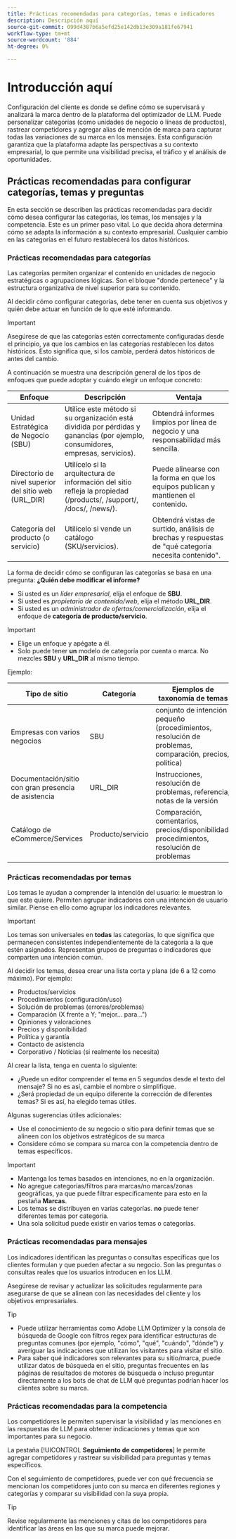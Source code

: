 ```yaml
---
title: Prácticas recomendadas para categorías, temas e indicadores
description: Descripción aquí
source-git-commit: 099d4387b6a5efd25e142db13e309a181fe67941
workflow-type: tm+mt
source-wordcount: '884'
ht-degree: 0%

---
```



# Introducción aquí

Configuración del cliente es donde se define cómo se supervisará y analizará la marca dentro de la plataforma del optimizador de LLM. Puede personalizar categorías (como unidades de negocio o líneas de productos), rastrear competidores y agregar alias de mención de marca para capturar todas las variaciones de su marca en los mensajes. Esta configuración garantiza que la plataforma adapte las perspectivas a su contexto empresarial, lo que permite una visibilidad precisa, el tráfico y el análisis de oportunidades.

## Prácticas recomendadas para configurar categorías, temas y preguntas

En esta sección se describen las prácticas recomendadas para decidir cómo desea configurar las categorías, los temas, los mensajes y la competencia.
Este es un primer paso vital. Lo que decida ahora determina cómo se adapta la información a su contexto empresarial. Cualquier cambio en las categorías en el futuro restablecerá los datos históricos.

### Prácticas recomendadas para categorías

Las categorías permiten organizar el contenido en unidades de negocio estratégicas o agrupaciones lógicas. Son el bloque &quot;donde pertenece&quot; y la estructura organizativa de nivel superior para su contenido.

Al decidir cómo configurar categorías, debe tener en cuenta sus objetivos y quién debe actuar en función de lo que esté informando.

>[!IMPORTANT]
>
> Asegúrese de que las categorías estén correctamente configuradas desde el principio, ya que los cambios en las categorías restablecen los datos históricos. Esto significa que, si los cambia, perderá datos históricos de antes del cambio.

A continuación se muestra una descripción general de los tipos de enfoques que puede adoptar y cuándo elegir un enfoque concreto:

| Enfoque | Descripción | Ventaja |
|---------|----------|---------|
| Unidad Estratégica de Negocio (SBU) | Utilice este método si su organización está dividida por pérdidas y ganancias (por ejemplo, consumidores, empresas, servicios). | Obtendrá informes limpios por línea de negocio y una responsabilidad más sencilla. |
| Directorio de nivel superior del sitio web (URL_DIR) | Utilícelo si la arquitectura de información del sitio refleja la propiedad (/products/, /support/, /docs/, /news/). | Puede alinearse con la forma en que los equipos publican y mantienen el contenido. |
| Categoría del producto (o servicio) | Utilícelo si vende un catálogo (SKU/servicios). | Obtendrá vistas de surtido, análisis de brechas y respuestas de &quot;qué categoría necesita contenido&quot;. |

La forma de decidir cómo se configuran las categorías se basa en una pregunta: **¿Quién debe modificar el informe?**

* Si usted es un *líder empresarial*, elija el enfoque de **SBU**.
* Si usted es *propietario de contenido/web*, elija el método **URL_DIR**.
* Si usted es un *administrador de ofertas/comercialización*, elija el enfoque de **categoría de producto/servicio**.

>[!IMPORTANT]
>
> * Elige un enfoque y apégate a él.
> * Solo puede tener **un** modelo de categoría por cuenta o marca. No mezcles **SBU** y **URL_DIR** al mismo tiempo.

Ejemplo:

| Tipo de sitio | Categoría | Ejemplos de taxonomía de temas |
|---------|----------|---------|
| Empresas con varios negocios | SBU | conjunto de intención pequeño (procedimientos, resolución de problemas, comparación, precios, política) |
| Documentación/sitio con gran presencia de asistencia | URL_DIR | Instrucciones, resolución de problemas, referencia, notas de la versión |
| Catálogo de eCommerce/Services | Producto/servicio | Comparación, comentarios, precios/disponibilidad, procedimientos, resolución de problemas |

### Prácticas recomendadas por temas

Los temas le ayudan a comprender la intención del usuario: le muestran lo que este quiere. Permiten agrupar indicadores con una intención de usuario similar. Piense en ello como agrupar los indicadores relevantes.

>[!IMPORTANT]
>
>Los temas son universales en **todas** las categorías, lo que significa que permanecen consistentes independientemente de la categoría a la que estén asignados. Representan grupos de preguntas o indicadores que comparten una intención común.

Al decidir los temas, desea crear una lista corta y plana (de 6 a 12 como máximo). Por ejemplo:

* Productos/servicios
* Procedimientos (configuración/uso)
* Solución de problemas (errores/problemas)
* Comparación (X frente a Y; &quot;mejor... para...&quot;)
* Opiniones y valoraciones
* Precios y disponibilidad
* Política y garantía
* Contacto de asistencia
* Corporativo / Noticias (si realmente los necesita)

Al crear la lista, tenga en cuenta lo siguiente:

* ¿Puede un editor comprender el tema en 5 segundos desde el texto del mensaje? Si no es así, cambie el nombre o simplifique.
* ¿Será propiedad de un equipo diferente la corrección de diferentes temas? Si es así, ha elegido temas útiles.

Algunas sugerencias útiles adicionales:

* Use el conocimiento de su negocio o sitio para definir temas que se alineen con los objetivos estratégicos de su marca
* Considere cómo se compara su marca con la competencia dentro de temas específicos.

>[!IMPORTANT]
>
> * Mantenga los temas basados en intenciones, no en la organización.
> * No agregue categorías/filtros para marcas/no marcas/zonas geográficas, ya que puede filtrar específicamente para esto en la pestaña **Marcas**.
> * Los temas se distribuyen en varias categorías. **no** puede tener diferentes temas por categoría.
> * Una sola solicitud puede existir en varios temas o categorías.

### Prácticas recomendadas para mensajes

Los indicadores identifican las preguntas o consultas específicas que los clientes formulan y que pueden afectar a su negocio. Son las preguntas o consultas reales que los usuarios introducen en los LLM.

Asegúrese de revisar y actualizar las solicitudes regularmente para asegurarse de que se alinean con las necesidades del cliente y los objetivos empresariales.

>[!TIP]
>
>* Puede utilizar herramientas como Adobe LLM Optimizer y la consola de búsqueda de Google con filtros regex para identificar estructuras de preguntas comunes (por ejemplo, &quot;cómo&quot;, &quot;qué&quot;, &quot;cuándo&quot;, &quot;dónde&quot;) y averiguar las indicaciones que utilizan los visitantes para visitar el sitio.
>* Para saber qué indicadores son relevantes para su sitio/marca, puede utilizar datos de búsqueda en el sitio, preguntas frecuentes en las páginas de resultados de motores de búsqueda o incluso preguntar directamente a los bots de chat de LLM qué preguntas podrían hacer los clientes sobre su marca.

### Prácticas recomendadas para la competencia

Los competidores le permiten supervisar la visibilidad y las menciones en las respuestas de LLM para obtener indicaciones y temas que son importantes para su negocio.

La pestaña [!UICONTROL **Seguimiento de competidores**] le permite agregar competidores y rastrear su visibilidad para preguntas y temas específicos.

Con el seguimiento de competidores, puede ver con qué frecuencia se mencionan los competidores junto con su marca en diferentes regiones y categorías y comparar su visibilidad con la suya propia.

>[!TIP]
>
>Revise regularmente las menciones y citas de los competidores para identificar las áreas en las que su marca puede mejorar.

